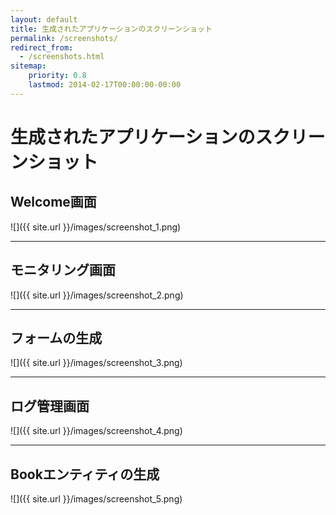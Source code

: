 ```yaml
---
layout: default
title: 生成されたアプリケーションのスクリーンショット
permalink: /screenshots/
redirect_from:
  - /screenshots.html
sitemap:
    priority: 0.8
    lastmod: 2014-02-17T00:00:00-00:00
---
```


# <i class="fa fa-picture-o"></i> 生成されたアプリケーションのスクリーンショット

## Welcome画面

![]({{ site.url }}/images/screenshot_1.png)

* * *

## モニタリング画面

![]({{ site.url }}/images/screenshot_2.png)

* * *

## フォームの生成

![]({{ site.url }}/images/screenshot_3.png)

* * *

## ログ管理画面

![]({{ site.url }}/images/screenshot_4.png)

* * *

## Bookエンティティの生成

![]({{ site.url }}/images/screenshot_5.png)
